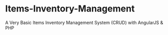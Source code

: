 # Items-Inventory-Management
A Very Basic Items Inventory Management System (CRUD) with AngularJS &amp; PHP
